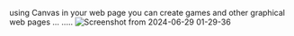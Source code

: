 using Canvas in your web page you can create games and other graphical web pages
...
.....
![Screenshot from 2024-06-29 01-29-36](https://github.com/PrajwalBnet/canvasIncomplete/assets/170253714/9aa3aab2-5bc2-4ec6-b405-fe82b56c82ab)
